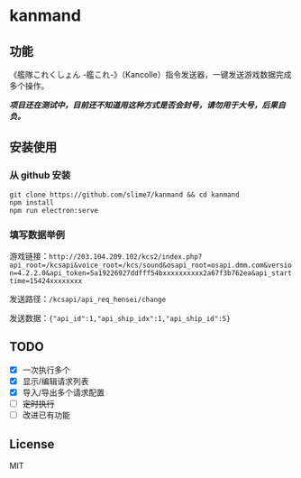 # kanmand

## 功能

《艦隊これくしょん -艦これ-》（Kancolle）指令发送器，一键发送游戏数据完成多个操作。

***项目还在测试中，目前还不知道用这种方式是否会封号，请勿用于大号，后果自负。***

## 安装使用

### 从 github 安装
```
git clone https://github.com/slime7/kanmand && cd kanmand
npm install
npm run electron:serve
```

### 填写数据举例
游戏链接：`http://203.104.209.102/kcs2/index.php?api_root=/kcsapi&voice_root=/kcs/sound&osapi_root=osapi.dmm.com&version=4.2.2.0&api_token=5a19226927ddfff54bxxxxxxxxxx2a67f3b762ea&api_starttime=15424xxxxxxxx`

发送路径：`/kcsapi/api_req_hensei/change`

发送数据：`{"api_id":1,"api_ship_idx":1,"api_ship_id":5}`

## TODO

- [x] 一次执行多个
- [x] 显示/编辑请求列表
- [x] 导入/导出多个请求配置
- [ ] ~~定时执行~~
- [ ] 改进已有功能

## License

MIT